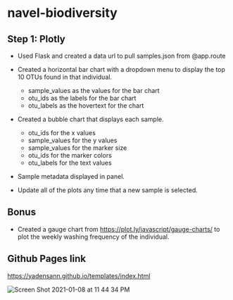 # navel-biodiversity

## Step 1: Plotly
- Used Flask and created a data url to pull samples.json from @app.route

- Created a horizontal bar chart with a dropdown menu to display the top 10 OTUs found in that individual.
    - sample_values as the values for the bar chart
    - otu_ids as the labels for the bar chart
    - otu_labels as the hovertext for the chart


- Created a bubble chart that displays each sample.
    - otu_ids for the x values
    - sample_values for the y values
    - sample_values for the marker size
    - otu_ids for the marker colors
    - otu_labels for the text values

- Sample metadata displayed in panel.

- Update all of the plots any time that a new sample is selected.


## Bonus
- Created a gauge chart from https://plot.ly/javascript/gauge-charts/ to plot the weekly washing frequency of the individual.

## Github Pages link
https://yadensann.github.io/templates/index.html



![Screen Shot 2021-01-08 at 11 44 34 PM](https://user-images.githubusercontent.com/62315159/104085682-8b003b00-520e-11eb-9f6e-befd387d584f.png)
